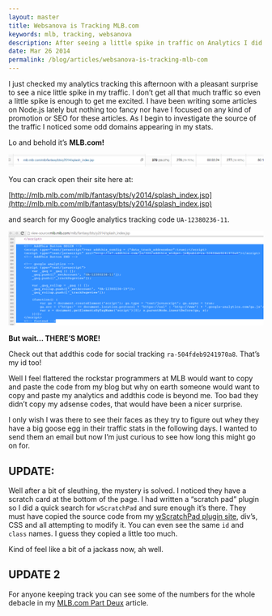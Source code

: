 ```yaml
---
layout: master
title: Websanova is Tracking MLB.com
keywords: mlb, tracking, websanova
description: After seeing a little spike in traffic on Analytics I did some further investigation. Lo and behold Websanova is tracking MLB.com!
date: Mar 26 2014
permalink: /blog/articles/websanova-is-tracking-mlb-com
---
```


I just checked my analytics tracking this afternoon with a pleasant surprise to see a nice little spike in my traffic. I don’t get all that much traffic so even a little spike is enough to get me excited. I have been writing some articles on Node.js lately but nothing too fancy nor have I focused on any kind of promotion or SEO for these articles. As I begin to investigate the source of the traffic I noticed some odd domains appearing in my stats.

Lo and behold it’s **MLB.com!**

![MLB Analytics](/img/analytics-screenie.png)

You can crack open their site here at:

[http://mlb.mlb.com/mlb/fantasy/bts/y2014/splash_index.jsp](http://mlb.mlb.com/mlb/fantasy/bts/y2014/splash_index.jsp)

and search for my Google analytics tracking code `UA-12380236-11`.

![Analytics Source Code](/img/analytics-screenie-2.png)

**But wait… THERE’S MORE!**

Check out that addthis code for social tracking `ra-504fdeb9241970a8`. That’s my id too!

Well I feel flattered the rockstar programmers at MLB would want to copy and paste the code from my blog but why on earth someone would want to copy and paste my analytics and addthis code is beyond me. Too bad they didn’t copy my adsense codes, that would have been a nicer surprise.

I only wish I was there to see their faces as they try to figure out whey they have a big goose egg in their traffic stats in the following days. I wanted to send them an email but now I’m just curious to see how long this might go on for.

## UPDATE:

Well after a bit of sleuthing, the mystery is solved. I noticed they have a scratch card at the bottom of the page. I had written a “scratch pad” plugin so I did a quick search for `wScratchPad` and sure enough it’s there. They must have copied the source code from my [wScratchPad plugin site](http://wscratchpad.websanova.com), div’s, CSS and all attempting to modify it. You can even see the same `id` and `class` names. I guess they copied a little too much.

Kind of feel like a bit of a jackass now, ah well.

## UPDATE 2

For anyone keeping track you can see some of the numbers for the whole debacle in my [MLB.com Part Deux](/blog/articles/what-happens-when-mlb-com-uses-your-google-analytics-code-part-deux) article.